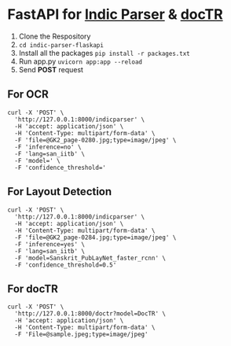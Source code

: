 # FastAPI for [Indic Parser](https://github.com/document-analysis-tools/indic-parser) & [docTR](https://github.com/mindee/doctr)

1. Clone the Respository
2. ```cd indic-parser-flaskapi```
3. Install all the packages ```pip install -r packages.txt```
4. Run app.py ```uvicorn app:app --reload```
5. Send <b>POST</b> request


## For OCR
```
curl -X 'POST' \
  'http://127.0.0.1:8000/indicparser' \
  -H 'accept: application/json' \
  -H 'Content-Type: multipart/form-data' \
  -F 'file=@GK2_page-0280.jpg;type=image/jpeg' \
  -F 'inference=no' \
  -F 'lang=san_iitb' \
  -F 'model=' \
  -F 'confidence_threshold='
```

## For Layout Detection
```
curl -X 'POST' \
  'http://127.0.0.1:8000/indicparser' \
  -H 'accept: application/json' \
  -H 'Content-Type: multipart/form-data' \
  -F 'file=@GK2_page-0284.jpg;type=image/jpeg' \
  -F 'inference=yes' \
  -F 'lang=san_iitb' \
  -F 'model=Sanskrit_PubLayNet_faster_rcnn' \
  -F 'confidence_threshold=0.5'
```
## For docTR
```
curl -X 'POST' \
  'http://127.0.0.1:8000/doctr?model=DocTR' \
  -H 'accept: application/json' \
  -H 'Content-Type: multipart/form-data' \
  -F 'File=@sample.jpeg;type=image/jpeg'
```
